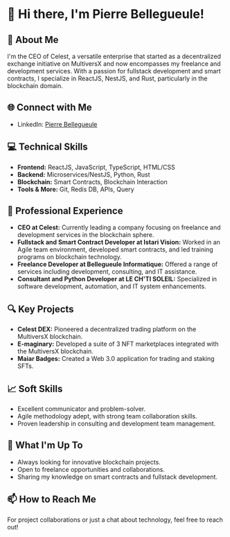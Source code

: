 # 👋 Hi there, I'm Pierre Bellegueule!

## 🚀 About Me
I'm the CEO of Celest, a versatile enterprise that started as a decentralized exchange initiative on MultiversX and now encompasses my freelance and development services. With a passion for fullstack development and smart contracts, I specialize in ReactJS, NestJS, and Rust, particularly in the blockchain domain.

## 🌐 Connect with Me
- LinkedIn: [Pierre Bellegueule](https://www.linkedin.com/in/pierrebellegueule/)

## 💻 Technical Skills
- **Frontend:** ReactJS, JavaScript, TypeScript, HTML/CSS
- **Backend:** Microservices/NestJS, Python, Rust
- **Blockchain:** Smart Contracts, Blockchain Interaction
- **Tools & More:** Git, Redis DB, APIs, Query

## 🌟 Professional Experience
- **CEO at Celest:** Currently leading a company focusing on freelance and development services in the blockchain sphere.
- **Fullstack and Smart Contract Developer at Istari Vision:** Worked in an Agile team environment, developed smart contracts, and led training programs on blockchain technology.
- **Freelance Developer at Bellegueule Informatique:** Offered a range of services including development, consulting, and IT assistance.
- **Consultant and Python Developer at LE CH'TI SOLEIL:** Specialized in software development, automation, and IT system enhancements.

## 🔍 Key Projects
- **Celest DEX:** Pioneered a decentralized trading platform on the MultiversX blockchain.
- **E-maginary:** Developed a suite of 3 NFT marketplaces integrated with the MultiversX blockchain.
- **Maiar Badges:** Created a Web 3.0 application for trading and staking SFTs.

## 📈 Soft Skills
- Excellent communicator and problem-solver.
- Agile methodology adept, with strong team collaboration skills.
- Proven leadership in consulting and development team management.

## 📣 What I'm Up To
- Always looking for innovative blockchain projects.
- Open to freelance opportunities and collaborations.
- Sharing my knowledge on smart contracts and fullstack development.

## 📫 How to Reach Me
For project collaborations or just a chat about technology, feel free to reach out!
